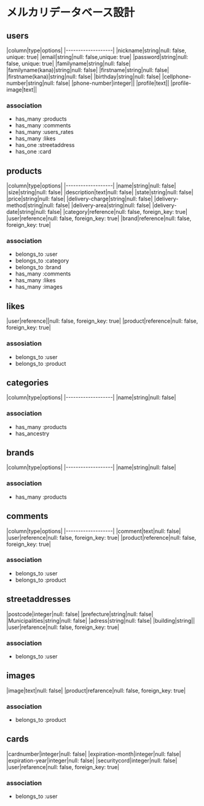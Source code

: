 # メルカリデータベース設計
## users
|column|type|options|
|-------------------|
|nickname|string|null: false, unique: true|
|email|string|null: false,unique: true|
|password|string|null: false, unique: true|
|familyname|string|null: false|
|familyname(kana)|string|null: false|
|firstname|string|null: false|
|firstname(kana)|string|null: false|
|birthday|string|null: false|
|cellphone-number|string|null: false|
|phone-number|integer||
|profile|text||
|profile-image|text||
### association
- has_many :products
- has_many :comments
- has_many :users_rates
- has_many :likes
- has_one :streetaddress
- has_one :card


## products
|column|type|options|
|-------------------|
|name|string|null: false|
|size|string|null: false|
|description|text|null: false|
|state|string|null: false|
|price|string|null: false|
|delivery-charge|string|null: false|
|delivery-method|string|null: false|
|delivery-area|string|null: false|
|delivery-date|string|null: false|
|category|reference|null: false, foreign_key: true|
|user|reference|null: false, foreign_key: true|
|brand|reference|null: false, foreign_key: true|
### association
- belongs_to :user
- belongs_to :category
- belongs_to :brand
- has_many :comments
- has_many :likes
- has_many :images

## likes
|user|reference||null: false, foreign_key: true|
|product|reference|null: false, foreign_key: true|
### assosiation 
- belongs_to :user
- belongs_to :product

## categories
|column|type|options|
|-------------------|
|name|string|null: false|
### association
- has_many :products
- has_ancestry


## brands
|column|type|options|
|-------------------|
|name|string|null: false|
### association
- has_many :products

## comments
|column|type|options|
|-------------------|
|comment|text|null: false|
|user|reference|null: false, foreign_key: true|
|product|reference|null: false, foreign_key: true|
### association
- belongs_to :user
- belongs_to :product

## streetaddresses
|postcode|integer|null: false|
|prefecture|string|null: false|
|Municipalities|string|null: false|
|adress|string|null: false|
|building|string||
|user|refarence|null: false, foreign_key: true|
### association
- belongs_to :user

## images
|image|text|null: false|
|product|refarence|null: false, foreign_key: true|
### association
- belongs_to :product

## cards
|cardnumber|integer|null: false|
|expiration-month|integer|null: false|
|expiration-year|integer|null: false|
|securitycord|integer|null: false|
|user|refarence|null: false, foreign_key: true|
### association
- belongs_to :user
